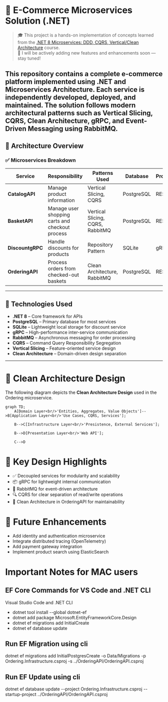 # 🛒 E-Commerce Microservices Solution (.NET)

> 🎓 This project is a hands-on implementation of concepts learned from the [.NET 8 Microservices: DDD, CQRS, Vertical/Clean Architecture](https://github.com/aspnetrun/run-aspnetcore-microservices) course.  
> 🚧 I will be actively adding new features and enhancements soon — stay tuned!

This repository contains a complete **e-commerce platform** implemented using **.NET** and **Microservices Architecture**. Each service is independently developed, deployed, and maintained. The solution follows modern architectural patterns such as **Vertical Slicing**, **CQRS**, **Clean Architecture**, **gRPC**, and **Event-Driven Messaging** using RabbitMQ.
---

## 🧱 Architecture Overview

### ✅ Microservices Breakdown

| Service         | Responsibility                                   | Patterns Used                 | Database    | Protocol    |
|-----------------|---------------------------------------------------|-------------------------------|-------------|-------------|
| **CatalogAPI**   | Manage product information                        | Vertical Slicing, CQRS        | PostgreSQL  | REST        |
| **BasketAPI**    | Manage user shopping carts and checkout process   | Vertical Slicing, CQRS, RabbitMQ        | PostgreSQL  | REST        |
| **DiscountgRPC** | Handle discounts for products                     | Repository Pattern            | SQLite      | gRPC        |
| **OrderingAPI**  | Process orders from checked-out baskets           | Clean Architecture, RabbitMQ | PostgreSQL  | REST        |

---

## 🔧 Technologies Used

- **.NET 8** – Core framework for APIs  
- **PostgreSQL** – Primary database for most services  
- **SQLite** – Lightweight local storage for discount service  
- **gRPC** – High-performance inter-service communication  
- **RabbitMQ** – Asynchronous messaging for order processing  
- **CQRS** – Command Query Responsibility Segregation  
- **Vertical Slicing** – Feature-oriented service design  
- **Clean Architecture** – Domain-driven design separation  

---

# 📁 Clean Architecture Design
The following diagram depicts the **Clean Architecture Design** used in the Ordering microservice.
```mermaid
graph TD;
    A[Domain Layer<br/>'Entities, Aggregates, Value Objects']-->B[Application Layer<br/>'Use Cases, CQRS, Services'];

    B-->C[Infrastructure Layer<br/>'Presistence, External Services'];

    B-->D[Presentation Layer<br/>'Web API'];

    C-->D
```

# 📌 Key Design Highlights

- ✅ Decoupled services for modularity and scalability
- 📦 gRPC for lightweight internal communication
- 📨 RabbitMQ for event-driven architecture
- 🔍 CQRS for clear separation of read/write operations
- 🧼 Clean Architecture in OrderingAPI for maintainability

# 🚀 Future Enhancements
- Add identity and authentication microservice
- Integrate distributed tracing (OpenTelemetry)
- Add payment gateway integration
- Implement product search using ElasticSearch


# Important Notes for MAC users
## EF Core Commands for VS Code and .NET CLI
Visual Studio Code and .NET CLI
  - dotnet tool install --global dotnet-ef
  - dotnet add package Microsoft.EntityFrameworkCore.Design
  - dotnet ef migrations add InitialCreate
  - dotnet ef database update

## Run EF Migration using cli
dotnet ef migrations add InitialPostgresCreate -o Data/Migrations -p Ordering.Infrastructure.csproj -s ../OrderingAPI/OrderingAPI.csproj
## Run EF Update using cli
dotnet ef database update --project Ordering.Infrastructure.csproj --startup-project ../OrderingAPI/OrderingAPI.csproj   




